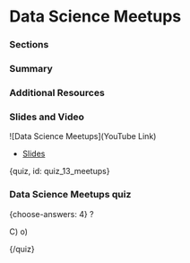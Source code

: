 # Data Science Meetups

### Sections

### Summary

### Additional Resources



### Slides and Video

![Data Science Meetups](YouTube Link)

* [Slides](https://drive.google.com/open?id=10vEVkFVYiMKK6XP3NBzfed_PocaLc0sJigmJJKVNzHw)


{quiz, id: quiz_13_meetups}

### Data Science Meetups quiz

{choose-answers: 4}
? 

C) 
o)

{/quiz}

